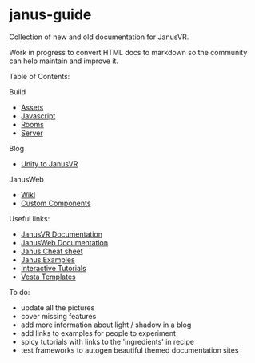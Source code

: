 # janus-guide
Collection of new and old documentation for JanusVR.

Work in progress to convert HTML docs to markdown so the community can help maintain and improve it.

Table of Contents:

Build

- [Assets](https://github.com/madjin/janus-guide/blob/master/docs/build/assets.md)
- [Javascript](https://github.com/madjin/janus-guide/blob/master/docs/build/javascript.md)
- [Rooms](https://github.com/madjin/janus-guide/blob/master/docs/build/room.md)
- [Server](https://github.com/madjin/janus-guide/blob/master/docs/build/server.md)

Blog

- [Unity to JanusVR](https://github.com/madjin/janus-guide/blob/master/docs/blog/unity.md)

JanusWeb

- [Wiki](https://github.com/jbaicoianu/janusweb/wiki)
- [Custom Components](https://github.com/jbaicoianu/janus-custom-components)


Useful links:

- [JanusVR Documentation](http://janusvr.com/docs/build/introtojml/index.html)
- [JanusWeb Documentation](https://github.com/jbaicoianu/janusweb/wiki)
- [Janus Cheat sheet](https://janusguide.glitch.me/)
- [Janus Examples](https://github.com/janusvr/janusvr-examples)
- [Interactive Tutorials](https://github.com/jbaicoianu/janusvr-tutorials)
- [Vesta Templates](https://vesta.janusvr.com/search/template/1)

To do:

- update all the pictures
- cover missing features
- add more information about light / shadow in a blog
- add links to examples for people to experiment
- spicy tutorials with links to the 'ingredients' in recipe
- test frameworks to autogen beautiful themed documentation sites
